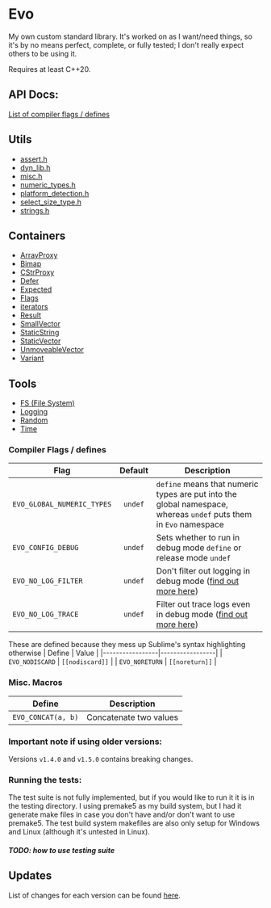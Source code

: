 # Evo
My own custom standard library. It's worked on as I want/need things, so it's by no means perfect, complete, or fully tested; I don't really expect others to be using it.

Requires at least C++20.

## API Docs:
[List of compiler flags / defines](#compiler-flags)

## Utils
- [assert.h](documentation/utils/asserts.md)
- [dyn_lib.h](documentation/utils/dyn_lib.md)
- [misc.h](documentation/utils/misc.md)
- [numeric_types.h](documentation/utils/numeric_types.md)
- [platform_detection.h](documentation/utils/platform_detection.md)
- [select_size_type.h](documentation/utils/select_size_type.md)
- [strings.h](documentation/utils/strings.md)

## Containers
- [ArrayProxy](documentation/containers/ArrayProxy.md)
- [Bimap](documentation/containers/Bimap.md)
- [CStrProxy](documentation/containers/CStrProxy.md)
- [Defer](documentation/containers/Defer.md)
- [Expected](documentation/containers/Expected.md)
- [Flags](documentation/containers/flags.md)
- [iterators](documentation/containers/iterators.md)
- [Result](documentation/containers/Result.md)
- [SmallVector](documentation/containers/SmallVector.md)
- [StaticString](documentation/containers/StaticString.md)
- [StaticVector](documentation/containers/StaticVector.md)
- [UnmoveableVector](documentation/containers/UnmoveableVector.md)
- [Variant](documentation/containers/Variant.md)

## Tools
- [FS (File System)](documentation/tools/fs.md)
- [Logging](documentation/tools/logging.md)
- [Random](documentation/tools/random.md)
- [Time](documentation/tools/time.md)



<a name="compiler-flags"></a>
### Compiler Flags / defines

| Flag                       | Default | Description                                                                                                       |
|----------------------------|:-------:|-------------------------------------------------------------------------------------------------------------------|
| `EVO_GLOBAL_NUMERIC_TYPES` | `undef` | `define` means that numeric types are put into the global namespace, whereas `undef` puts them in `Evo` namespace |
| `EVO_CONFIG_DEBUG`         | `undef` | Sets whether to run in debug mode `define` or release mode `undef`                                                |
| `EVO_NO_LOG_FILTER`        | `undef` | Don't filter out logging in debug mode ([find out more here](documentation/tools/logging/md))					   |
| `EVO_NO_LOG_TRACE`         | `undef` | Filter out trace logs even in debug mode ([find out more here](documentation/tools/logging/md))				   |


These are defined because they mess up Sublime's syntax highlighting otherwise
| Define          | Value           |
|-----------------|-----------------|
| `EVO_NODISCARD` | `[[nodiscard]]` |
| `EVO_NORETURN`  | `[[noreturn]]`  |


### Misc. Macros 
| Define             | Description            |
|--------------------|------------------------|
| `EVO_CONCAT(a, b)` | Concatenate two values |


### Important note if using older versions:
Versions `v1.4.0` and `v1.5.0` contains breaking changes.


### Running the tests:
The test suite is not fully implemented, but if you would like to run it it is in the testing directory.
I using premake5 as my build system, but I had it generate make files in case you don't have and/or don't want to use premake5.
The test build system makefiles are also only setup for Windows and Linux (although it's untested in Linux).

##### TODO: how to use testing suite

## Updates
List of changes for each version can be found [here](CHANGELOG.md).